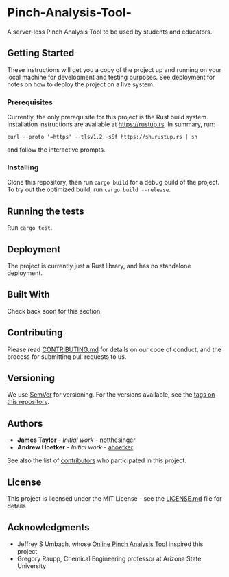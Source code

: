 # Pinch-Analysis-Tool-
A server-less Pinch Analysis Tool to be used by students and educators.

## Getting Started

These instructions will get you a copy of the project up and running on your local machine for development and testing purposes. See deployment for notes on how to deploy the project on a live system.

### Prerequisites

Currently, the only prerequisite for this project is the Rust build system. Installation instructions are available at https://rustup.rs. In summary, run:

```
curl --proto '=https' --tlsv1.2 -sSf https://sh.rustup.rs | sh
```

and follow the interactive prompts. 

### Installing

Clone this repository, then run `cargo build` for a debug build of the project. To try out the optimized build, run `cargo build --release`.

## Running the tests

Run `cargo test`.


## Deployment

The project is currently just a Rust library, and has no standalone deployment. 

## Built With

Check back soon for this section. 

## Contributing

Please read [CONTRIBUTING.md](CONTRIBUTING.md) for details on our code of conduct, and the process for submitting pull requests to us.

## Versioning

We use [SemVer](http://semver.org/) for versioning. For the versions available, see the [tags on this repository](https://github.com/notthesinger/Pinch-Analysis-Tool-/tags). 

## Authors

* **James Taylor** - *Initial work* - [notthesinger](https://github.com/notthesinger)
* **Andrew Hoetker** - *Initial work* - [ahoetker](https://github.com/ahoetker)

See also the list of [contributors](https://github.com/notthesinger/Pinch-Analysis-Tool-/contributors) who participated in this project.

## License

This project is licensed under the MIT License - see the [LICENSE.md](LICENSE.md) file for details

## Acknowledgments

* Jeffrey S Umbach, whose  [Online Pinch Analysis Tool](http://uic-che.org/pinch/stream_input.php) inspired this project
* Gregory Raupp, Chemical Engineering professor at Arizona State University
